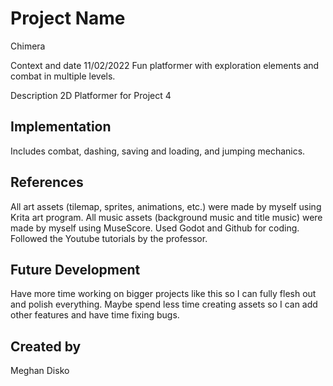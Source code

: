 # Project Name
Chimera

Context and date
11/02/2022
Fun platformer with exploration elements and combat in multiple levels.

Description
2D Platformer for Project 4

## Implementation
Includes combat, dashing, saving and loading, and jumping mechanics.

## References
All art assets (tilemap, sprites, animations, etc.) were made by myself using Krita art program.
All music assets (background music and title music) were made by myself using MuseScore.
Used Godot and Github for coding. Followed the Youtube tutorials by the professor.

## Future Development
Have more time working on bigger projects like this so I can fully flesh out and polish everything. Maybe spend less time creating assets so I can add other features and have time fixing bugs.

## Created by
Meghan Disko
